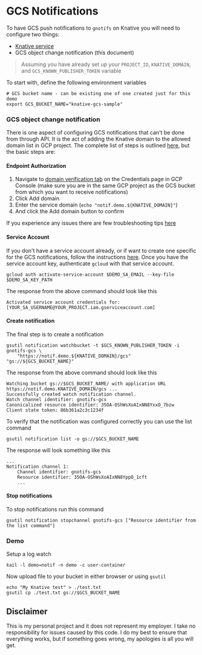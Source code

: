 # GCS Notifications

To have GCS push notifications to `gnotifs` on Knative you will need to configure two things:

* [Knative service](../../cmd/service)
* GCS object change notification (this document)

> Assuming you have already set up your `PROJECT_ID`, `KNATIVE_DOMAIN`, and `GCS_KNOWN_PUBLISHER_TOKEN` variable

To start with, define the following environment variables

```shell
# GCS bucket name - can be existing one of one created just for this demo
export GCS_BUCKET_NAME="knative-gcs-sample"
```

### GCS object change notification

There is one aspect of configuring GCS notifications that can't be done from through API. It is the act of adding the Knative domain to the allowed domain list in GCP project. The complete list of steps is outlined [here](https://cloud.google.com/storage/docs/object-change-notification#_Authorize_Endpoint), but the basic steps are:

#### Endpoint Authorization

1. Navigate to [domain verification tab](https://console.cloud.google.com/apis/credentials/domainverification) on the Credentials page in GCP Console (make sure you are in the same GCP project as the GCS bucket from which you want to receive notifications)
3. Click Add domain
4. Enter the service domain (`echo "notif.demo.${KNATIVE_DOMAIN}"`)
5. And click the Add domain button to confirm

If you experience any issues there are few troubleshooting tips [here](https://cloud.google.com/storage/docs/object-change-notification#_Authorize_Endpoint)

#### Service Account

If you don't have a service account already, or if want to create one specific for the GCS notifications, follow the instructions [here](https://cloud.google.com/storage/docs/object-change-notification#_Service_Account). Once you have the service account key, authenticate `gcloud` with that service account.

```shell
gcloud auth activate-service-account $DEMO_SA_EMAIL --key-file $DEMO_SA_KEY_PATH
```
The response from the above command should look like this

```shell
Activated service account credentials for: [YOUR_SA_USERNAME@YOUR_PROJECT.iam.gserviceaccount.com]
```

#### Create notification

The final step is to create a notification

```shell
gsutil notification watchbucket -t $GCS_KNOWN_PUBLISHER_TOKEN -i gnotifs-gcs \
    "https://notif.demo.${KNATIVE_DOMAIN}/gcs" "gs://${GCS_BUCKET_NAME}"
```

The response from the above command should look like this

```shell
Watching bucket gs://$GCS_BUCKET_NAME/ with application URL https://notif.demo.KNATIVE_DOMAIN/gcs ...
Successfully created watch notification channel.
Watch channel identifier: gnotifs-gcs
Canonicalized resource identifier: 35OA-OShWsXoAIxNN8YxxO_7bzw
Client state token: 86b361a2c3c1234f
```

To verify that the notification was configured correctly you can use the list command

```shell
gsutil notification list -o gs://$GCS_BUCKET_NAME
```

The response will look something like this

```shell
...
Notification channel 1:
    Channel identifier: gnotifs-gcs
    Resource identifier: 35OA-OShWsXoAIxNN8YppO_1cft
    ...
```

#### Stop notifications

To stop notifications run this command

```shell
gsutil notification stopchannel gnotifs-gcs ["Resource identifier from the list command"]
```

### Demo

Setup a log watch

```shell
kail -l demo=notif -n demo -c user-container
```

Now upload file to your bucket in either browser or using `gsutil`

```shell
echo "My Knative test" > ./test.txt
gsutil cp ./test.txt gs://$GCS_BUCKET_NAME
```

## Disclaimer

This is my personal project and it does not represent my employer. I take no responsibility for issues caused by this code. I do my best to ensure that everything works, but if something goes wrong, my apologies is all you will get.


